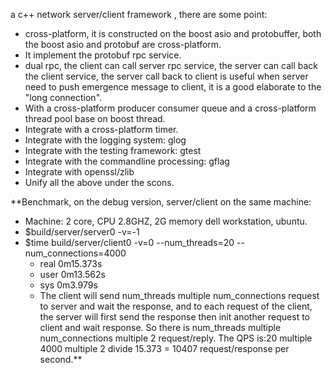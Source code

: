 a c++ network server/client framework , there are some point:
  * cross-platform, it is constructed on the boost asio and protobuffer, both the boost asio and protobuf are cross-platform.
  * It implement the protobuf rpc service.
  * dual rpc, the client can call server rpc service, the server can call back the client service, the server call back to client is useful when server need to push emergence message to client, it is a good elaborate to the "long connection".
  * With a cross-platform producer consumer queue and a cross-platform thread pool base on boost thread.
  * Integrate with a cross-platform timer.
  * Integrate with the logging system: glog
  * Integrate with the testing framework: gtest
  * Integrate with the commandline processing: gflag
  * Integrate with openssl/zlib
  * Unify all the above under the scons.

**Benchmark, on the debug version, server/client on the same machine:
  * Machine: 2 core, CPU 2.8GHZ, 2G memory dell workstation, ubuntu.
  * $build/server/server0 -v=-1
  * $time build/server/client0 -v=0 --num\_threads=20 --num\_connections=4000
    * real    0m15.373s
    * user    0m13.562s
    * sys     0m3.979s
    * The client will send num\_threads multiple num\_connections  request to server and wait the response, and to each request of the client, the server will first send the response then init another request to client and wait response.
So there is num\_threads multiple num\_connections multiple 2 request/reply.
The QPS is:20 multiple 4000 multiple 2 divide 15.373 = 10407 request/response per second.**

